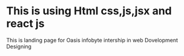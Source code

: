 # This is using Html css,js,jsx and react js 
This is landing page for Oasis infobyte intership in web Dovelopment Designing
